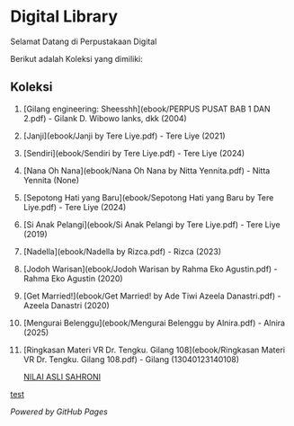 # Digital Library

Selamat Datang di Perpustakaan Digital

Berikut adalah Koleksi yang dimiliki:

## Koleksi
1. [Gilang engineering: Sheesshh](ebook/PERPUS PUSAT BAB 1 DAN 2.pdf) - Gilank D. Wibowo lanks, dkk (2004)
2. [Janji](ebook/Janji by Tere Liye.pdf) - Tere Liye (2021)
3. [Sendiri](ebook/Sendiri by Tere Liye.pdf) - Tere Liye (2024)
4. [Nana Oh Nana](ebook/Nana Oh Nana by Nitta Yennita.pdf) - Nitta Yennita (None)
5. [Sepotong Hati yang Baru](ebook/Sepotong Hati yang Baru by Tere Liye.pdf) - Tere Liye (2024)
6. [Si Anak Pelangi](ebook/Si Anak Pelangi by Tere Liye.pdf) - Tere Liye (2019)
7. [Nadella](ebook/Nadella by Rizca.pdf) - Rizca (2023)
8. [Jodoh Warisan](ebook/Jodoh Warisan by Rahma Eko Agustin.pdf) - Rahma Eko Agustin (2020)
9. [Get Married!](ebook/Get Married! by Ade Tiwi Azeela Danastri.pdf) - Azeela Danastri (2020)
10. [Mengurai Belenggu](ebook/Mengurai Belenggu by Alnira.pdf) - Alnira (2025)
11. [Ringkasan Materi VR Dr. Tengku. Gilang 108](ebook/Ringkasan Materi VR Dr. Tengku. Gilang 108.pdf) - Gilang (13040123140108)

    [NILAI ASLI SAHRONI](webti/hal1.html)

<a href="webti/hal1.html">test</a>
    
   *Powered by GitHub Pages*
